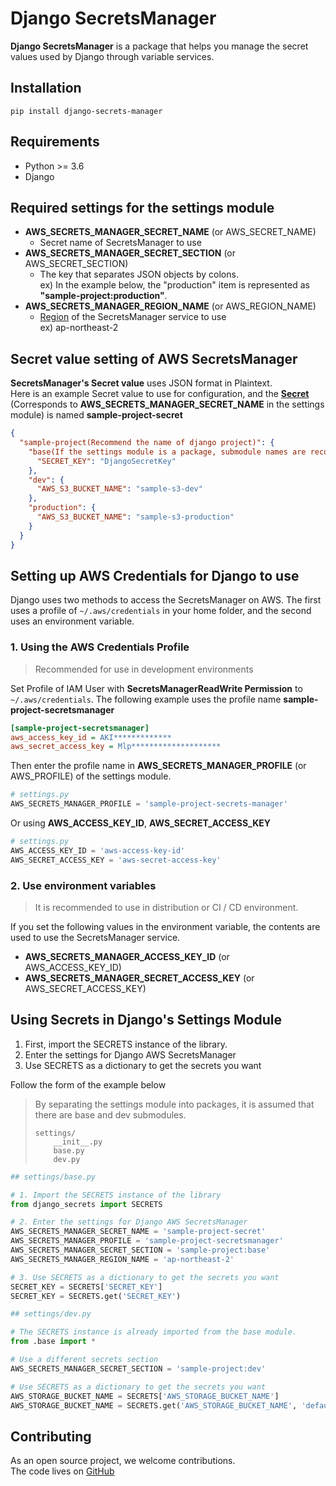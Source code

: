 # Django SecretsManager

**Django SecretsManager** is a package that helps you manage the secret values used by Django through variable services.



## Installation

```
pip install django-secrets-manager
```



## Requirements

- Python >= 3.6
- Django



## Required settings for the settings module

- **AWS_SECRETS_MANAGER_SECRET_NAME** (or AWS_SECRET_NAME)
  - Secret name of SecretsManager to use
- **AWS_SECRETS_MANAGER_SECRET_SECTION** (or AWS_SECRET_SECTION)
  - The key that separates JSON objects by colons.  
    ex) In the example below, the "production" item is represented as **"sample-project:production"**.
- **AWS_SECRETS_MANAGER_REGION_NAME** (or AWS_REGION_NAME)
  - [Region](https://docs.aws.amazon.com/AmazonRDS/latest/UserGuide/Concepts.RegionsAndAvailabilityZones.html) of the SecretsManager service to use  
    ex) ap-northeast-2



## Secret value setting of AWS SecretsManager

**SecretsManager's Secret value** uses JSON format in Plaintext.  
Here is an example Secret value to use for configuration, and the [**Secret**](https://docs.aws.amazon.com/secretsmanager/latest/userguide/terms-concepts.html) (Corresponds to **AWS_SECRETS_MANAGER_SECRET_NAME** in the settings module) is named **sample-project-secret**

```json
{
  "sample-project(Recommend the name of django project)": {
    "base(If the settings module is a package, submodule names are recommended)": {
      "SECRET_KEY": "DjangoSecretKey"
    },
    "dev": {
      "AWS_S3_BUCKET_NAME": "sample-s3-dev"
    },
    "production": {
      "AWS_S3_BUCKET_NAME": "sample-s3-production"
    }
  }
}
```



## Setting up AWS Credentials for Django to use

Django uses two methods to access the SecretsManager on AWS. The first uses a profile of `~/.aws/credentials` in your home folder, and the second uses an environment variable.

### 1. Using the AWS Credentials Profile

> Recommended for use in development environments

Set Profile of IAM User with **SecretsManagerReadWrite Permission** to `~/.aws/credentials`. The following example uses the profile name **sample-project-secretsmanager**

```ini
[sample-project-secretsmanager]
aws_access_key_id = AKI*************
aws_secret_access_key = Mlp********************
```

Then enter the profile name in **AWS_SECRETS_MANAGER_PROFILE** (or AWS_PROFILE) of the settings module.

```python
# settings.py
AWS_SECRETS_MANAGER_PROFILE = 'sample-project-secrets-manager'
```

Or using **AWS_ACCESS_KEY_ID**, **AWS_SECRET_ACCESS_KEY**

```python
# settings.py
AWS_ACCESS_KEY_ID = 'aws-access-key-id'
AWS_SECRET_ACCESS_KEY = 'aws-secret-access-key'
```
### 2. Use environment variables

> It is recommended to use in distribution or CI / CD environment.

If you set the following values in the environment variable, the contents are used to use the SecretsManager service.

- **AWS_SECRETS_MANAGER_ACCESS_KEY_ID** (or AWS_ACCESS_KEY_ID)
- **AWS_SECRETS_MANAGER_SECRET_ACCESS_KEY** (or AWS_SECRET_ACCESS_KEY)



## Using Secrets in Django's Settings Module

1. First, import the SECRETS instance of the library.
2. Enter the settings for Django AWS SecretsManager
3. Use SECRETS as a dictionary to get the secrets you want

Follow the form of the example below  

> By separating the settings module into packages, it is assumed that there are base and dev submodules.
>
> ```
> settings/
>     __init__.py
>     base.py
>     dev.py
> ```

```python
## settings/base.py

# 1. Import the SECRETS instance of the library
from django_secrets import SECRETS

# 2. Enter the settings for Django AWS SecretsManager
AWS_SECRETS_MANAGER_SECRET_NAME = 'sample-project-secret'
AWS_SECRETS_MANAGER_PROFILE = 'sample-project-secretsmanager'
AWS_SECRETS_MANAGER_SECRET_SECTION = 'sample-project:base'
AWS_SECRETS_MANAGER_REGION_NAME = 'ap-northeast-2'

# 3. Use SECRETS as a dictionary to get the secrets you want
SECRET_KEY = SECRETS['SECRET_KEY']
SECRET_KEY = SECRETS.get('SECRET_KEY')
```

```python
## settings/dev.py

# The SECRETS instance is already imported from the base module.
from .base import *

# Use a different secrets section
AWS_SECRETS_MANAGER_SECRET_SECTION = 'sample-project:dev'

# Use SECRETS as a dictionary to get the secrets you want
AWS_STORAGE_BUCKET_NAME = SECRETS['AWS_STORAGE_BUCKET_NAME']
AWS_STORAGE_BUCKET_NAME = SECRETS.get('AWS_STORAGE_BUCKET_NAME', 'default')
```



## Contributing

As an open source project, we welcome contributions.  
The code lives on [GitHub](https://github.com/leehanyeong/django-aws-secrets-manager)
